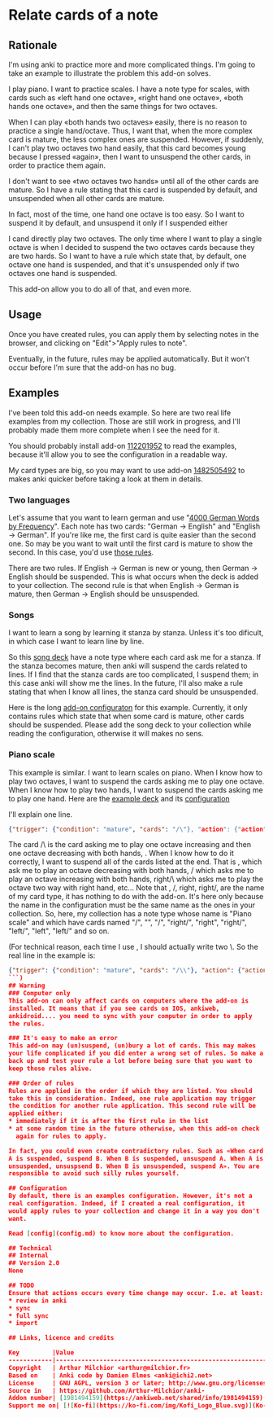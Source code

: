 # Relate cards of a note
## Rationale
I'm using anki to practice more and more complicated things. I'm going
to take an example to illustrate the problem this add-on solves.

I play piano. I want to practice scales. I have a note type for
scales, with cards such as «left hand one octave», «right hand one
octave», «both hands one octave», and then the same things for two
octaves.

When I can play «both hands two octaves» easily, there is no reason to
practice a single hand/octave. Thus, I want that, when the more
complex card is mature, the less complex ones are suspended.  However,
if suddenly, I can't play two octaves two hand easily, that this card
becomes young because I pressed «again», then I want to unsuspend the
other cards, in order to practice them again.

I don't want to see «two octaves two hands» until all of the other
cards are mature. So I have a rule stating that this card is suspended
by default, and unsuspended when all other cards are mature.

In fact, most of the time, one hand one octave is too easy. So I want
to suspend it by default, and unsuspend it only if I suspended either

I cand directly play two octaves. The only
time where I want to play a single octave is when I decided to suspend
the two octaves cards because they are two hards. So I want to have a
rule which state that, by default, one octave one hand is suspended,
and that it's unsuspended only if two octaves one hand is suspended.

This add-on allow you to do all of that, and even more.

## Usage
Once you have created rules, you can apply them by selecting notes in
the browser, and clicking on "Edit">"Apply rules to note".

Eventually, in the future, rules may be applied automatically. But it
won't occur before I'm sure that the add-on has no bug.


## Examples
I've been told this add-on needs example. So here are two real life
examples from my collection. Those are still work in progress, and
I'll probably made them more complete when I see the need for it.

You should probably install add-on
[112201952](https://ankiweb.net/shared/info/112201952) to read the
examples, because it'll allow you to see the configuration in a
readable way. 

My card types are big, so you may want to use add-on
[1482505492](https://ankiweb.net/shared/info/1482505492) to makes anki
quicker before taking a look at them in details.

### Two languages

Let's assume that you want to learn german and use "[4000 German Words by Frequency](https://ankiweb.net/shared/info/653061995)". Each note has two
cards: "German -> English" and "English -> German". If you're like me,
the first card is quite easier than the second one. So may be you want to wait until the first card is mature to show the second. In this case, you'd use [those rules](example_german.json).

There are two rules.  If English -> German is new or young, then German -> English should be suspended. This is what occurs when the deck is added to your collection. The second rule is that when English -> German is mature, then German -> English should be unsuspended. 

### Songs
I want to learn a song by learning it stanza by stanza. Unless it's
too dificult, in which case I want to learn line by line.

So this [song deck](example_song.apkg) have a note type where each
card ask me for a stanza. If the stanza becomes mature, then anki will
suspend the cards related to lines. If I find that the stanza cards
are too complicated, I suspend them; in this case anki will show me
the lines. In the future, I'll also make a rule stating that when I
know all lines, the stanza card should be unsuspended. 

Here is the long [add-on configuraton](example_song.json) for this
example. Currently, it only contains rules which state that when some
card is mature, other cards should be suspended. Please add the song
deck to your collection while reading the configuration, otherwise it
will makes no sens.

### Piano scale
This example is similar. I want to learn scales on piano. When I know
how to play two octaves, I want to suspend the cards asking me to play
one octave. When I know how to play two hands, I want to suspend the
cards asking me to play one hand. Here are the [example deck](example_piano.apkg) and its [configuration](example_piano.json)

I'll explain one line.
```json
{"trigger": {"condition": "mature", "cards": "/\"}, "action": {"action": "suspend", "cards": ["\", "/", "right/\", "right\", "right/", "left/\", "left\", "left/"]}},
```
The card /\ is the card asking me to play one octave increasing and then one octave decreasing with both hands, . When I know how to do it correctly, I want to suspend all of the cards listed at the end. That is \, which ask me to play an octave decreasing with both hands, / which asks me to play an octave increasing with both hands, right/\ which asks me to play the octave two way with right hand, etc... Note that \, /, right\, right/, are the name of my card type, it has nothing to do with the add-on. It's here only because the name in the configuration must be the same name as the ones in your collection. So, here, my collection has a note type whose name is "Piano scale" and which have cards named "/\", "\", "/", "right/\", "right\", "right/", "left/\", "left\", "left/" and so on.

(For technical reason, each time I use \, I should actually write two \\. So the real line in the example is:
```json
{"trigger": {"condition": "mature", "cards": "/\\"}, "action": {"action": "suspend", "cards": ["\\", "/", "right/\\", "right\\", "right/", "left/\\", "left\\", "left/"]}},
```)
## Warning
### Computer only
This add-on can only affect cards on computers where the add-on is
installed. It means that if you see cards on IOS, ankiweb,
ankidroid.... you need to sync with your computer in order to apply
the rules.

### It's easy to make an error
This add-on may (un)suspend, (un)bury a lot of cards. This may makes
your life complicated if you did enter a wrong set of rules. So make a
back up and test your rule a lot before being sure that you want to
keep those rules alive.

### Order of rules
Rules are applied in the order if which they are listed. You should
take this in consideration. Indeed, one rule application may trigger
the condition for another rule application. This second rule will be
applied either:
* immediately if it is after the first rule in the list
* at some random time in the future otherwise, when this add-on check
  again for rules to apply.

In fact, you could even create contradictory rules. Such as «When card
A is suspended, suspend B. When B is suspended, unsuspend A. When A is
unsuspended, unsuspsend B. When B is unsuspended, suspend A». You are
responsible to avoid such silly rules yourself.

## Configuration
By default, there is an examples configuration. However, it's not a
real configuration. Indeed, if I created a real configuration, it
would apply rules to your collection and change it in a way you don't
want.

Read [config](config.md) to know more about the configuration.

## Technical
## Internal
## Version 2.0
None

## TODO
Ensure that actions occurs every time change may occur. I.e. at least:
* review in anki
* sync
* full sync
* import

## Links, licence and credits

Key         |Value
------------|-------------------------------------------------------------------
Copyright   | Arthur Milchior <arthur@milchior.fr>
Based on    | Anki code by Damien Elmes <anki@ichi2.net>
License     | GNU AGPL, version 3 or later; http://www.gnu.org/licenses/agpl.html
Source in   | https://github.com/Arthur-Milchior/anki-
Addon number| [1981494159](https://ankiweb.net/shared/info/1981494159)
Support me on| [![Ko-fi](https://ko-fi.com/img/Kofi_Logo_Blue.svg)](Ko-fi.com/arthurmilchior) or [![Patreon](http://www.milchior.fr/patreon.png)](https://www.patreon.com/bePatron?u=146206)
